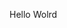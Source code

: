 Hello Wolrd


















































































































































































































































































































































































































































































































































































































































































































































































































































































































